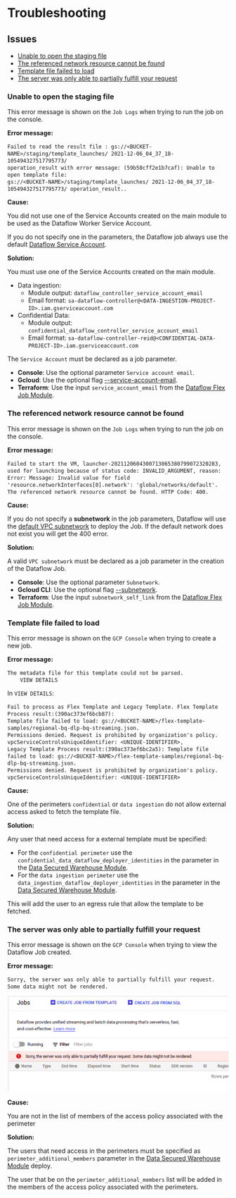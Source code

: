 # Troubleshooting

## Issues

- [Unable to open the staging file](#unable-to-open-the-staging-file)
- [The referenced network resource cannot be found](#the-referenced-network-resource-cannot-be-found)
- [Template file failed to load](#template-file-failed-to-load)
- [The server was only able to partially fulfill your request](#the-server-was-only-able-to-partially-fulfill-your-request)

### Unable to open the staging file

This error message is shown on the `Job Logs` when trying to run the job on the console.

**Error message:**

```console
Failed to read the result file : gs://<BUCKET-NAME>/staging/template_launches/ 2021-12-06_04_37_18-105494327517795773/
operation_result with error message: (59b58cff2e1b7caf): Unable to open template file:
gs://<BUCKET-NAME>/staging/template_launches/ 2021-12-06_04_37_18-105494327517795773/ operation_result..
```

**Cause:**

You did not use one of the Service Accounts created on the main module to be used as the Dataflow Worker Service Account.

If you do not specify one in the parameters, the Dataflow job always use the default [Dataflow Service Account](https://cloud.google.com/dataflow/docs/concepts/security-and-permissions#security_and_permissions_for_pipelines_on).

**Solution:**

You must use one of the Service Accounts created on the main module.

- Data ingestion:
  - Module output: `dataflow_controller_service_account_email`
  - Email format: `sa-dataflow-controller@<DATA-INGESTION-PROJECT-ID>.iam.gserviceaccount.com`
- Confidential Data:
  - Module output: `confidential_dataflow_controller_service_account_email`
  - Email format: `sa-dataflow-controller-reid@<CONFIDENTIAL-DATA-PROJECT-ID>.iam.gserviceaccount.com`

The `Service Account` must be declared as a job parameter.

- **Console**: Use the optional parameter `Service account email`.
- **Gcloud**: Use the optional flag [--service-account-email](https://cloud.google.com/sdk/gcloud/reference/dataflow/jobs/run#--service-account-email).
- **Terraform**: Use the input `service_account_email` from the [Dataflow Flex Job Module](../modules/dataflow-flex-job/README.md#inputs).

### The referenced network resource cannot be found

This error message is shown on the `Job Logs` when trying to run the job on the console.

**Error message:**

```console
Failed to start the VM, launcher-2021120604300713065380799072320283, used for launching because of status code: INVALID_ARGUMENT, reason:
Error: Message: Invalid value for field 'resource.networkInterfaces[0].network': 'global/networks/default'.
The referenced network resource cannot be found. HTTP Code: 400.
```

**Cause:**

If you do not specify a **subnetwork** in the job parameters, Dataflow will use the [default VPC subnetwork](https://cloud.google.com/dataflow/docs/guides/specifying-networks#specifying_a_network_and_a_subnetwork) to deploy the Job.
If the default network does not exist you will get the 400 error.

**Solution:**

A valid `VPC subnetwork` must be declared as a job parameter in the creation of the Dataflow Job.

- **Console**: Use the optional parameter `Subnetwork`.
- **Gcloud CLI**: Use the optional flag [--subnetwork](https://cloud.google.com/sdk/gcloud/reference/dataflow/jobs/run#--subnetwork).
- **Terraform**: Use the input `subnetwork_self_link` from the [Dataflow Flex Job Module](../modules/dataflow-flex-job/README.md#inputs).

### Template file failed to load

This error message is shown on the `GCP Console` when trying to create a new job.

**Error message:**

```console
The metadata file for this template could not be parsed.
    VIEW DETAILS
```

In `VIEW DETAILS`:

```console
Fail to process as Flex Template and Legacy Template. Flex Template Process result:(390ac373ef6bcb87):
Template file failed to load: gs://<BUCKET-NAME>/flex-template-samples/regional-bq-dlp-bq-streaming.json.
Permissions denied. Request is prohibited by organization's policy. vpcServiceControlsUniqueIdentifier: <UNIQUE-IDENTIFIER>,
Legacy Template Process result:(390ac373ef6bc2a5): Template file failed to load: gs://<BUCKET-NAME>/flex-template-samples/regional-bq-dlp-bq-streaming.json.
Permissions denied. Request is prohibited by organization's policy. vpcServiceControlsUniqueIdentifier: <UNIQUE-IDENTIFIER>
```

**Cause:**

One of the perimeters `confidential` or `data ingestion` do not allow external access asked to fetch the template file.

**Solution:**

Any user that need access for a external template must be specified:

- For the `confidential perimeter` use the `confidential_data_dataflow_deployer_identities` in the parameter in the [Data Secured Warehouse Module](../README.md#inputs).
- For the `data ingestion perimeter` use the  `data_ingestion_dataflow_deployer_identities` in the parameter in the [Data Secured Warehouse Module](../README.md#inputs).

This will add the user to an egress rule that allow the template to be fetched.

### The server was only able to partially fulfill your request

This error message is shown on the `GCP Console` when trying to view the Dataflow Job created.

**Error message:**

```console
Sorry, the server was only able to partially fulfill your request. Some data might not be rendered.
```

![Dataflow jobs on the GCP console showing the message: Sorry, the server was only able to partially fulfill your request. Some data might not be rendered.](./images/the-server-was-only-able-to-partially-fulfill-your-request.png)

**Cause:**

You are not in the list of members of the access policy associated with the perimeter

**Solution:**

The users that need access in the perimeters must be specified as `perimeter_additional_members` parameter in the [Data Secured Warehouse Module](../README.md#inputs) deploy.

The user that be on the `perimeter_additional_members` list will be added in the members of the access policy associated with the perimeters.
